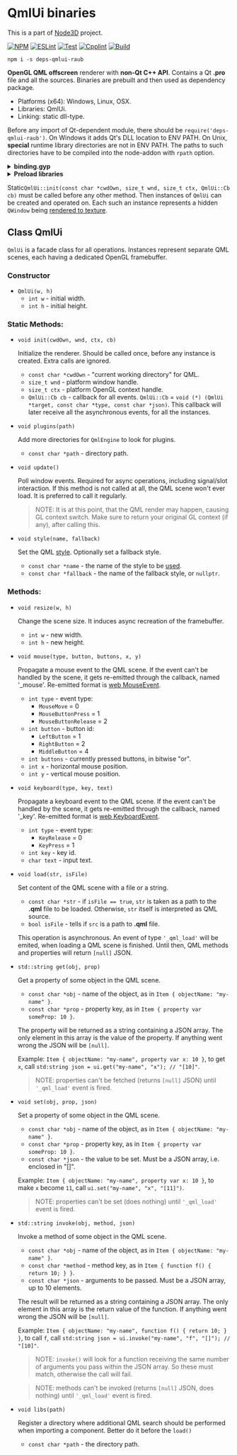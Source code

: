 # QmlUi binaries

This is a part of [Node3D](https://github.com/node-3d) project.

[![NPM](https://badge.fury.io/js/deps-qmlui-raub.svg)](https://badge.fury.io/js/deps-qmlui-raub)
[![ESLint](https://github.com/node-3d/deps-qmlui-raub/actions/workflows/eslint.yml/badge.svg)](https://github.com/node-3d/deps-qmlui-raub/actions/workflows/eslint.yml)
[![Test](https://github.com/node-3d/deps-qmlui-raub/actions/workflows/test.yml/badge.svg)](https://github.com/node-3d/deps-qmlui-raub/actions/workflows/test.yml)
[![Cpplint](https://github.com/node-3d/deps-qmlui-raub/actions/workflows/cpplint.yml/badge.svg)](https://github.com/node-3d/deps-qmlui-raub/actions/workflows/cpplint.yml)
[![Build](https://github.com/node-3d/deps-qmlui-raub/actions/workflows/build.yml/badge.svg)](https://github.com/node-3d/deps-qmlui-raub/actions/workflows/build.yml)

```console
npm i -s deps-qmlui-raub
```

**OpenGL QML offscreen** renderer with **non-Qt C++ API**.
Contains a Qt **.pro** file and all the sources.
Binaries are prebuilt and then used as dependency package.

* Platforms (x64): Windows, Linux, OSX.
* Libraries: QmlUi.
* Linking: static dll-type.


Before any import of Qt-dependent module, there should be `require('deps-qmlui-raub')`.
On Windows it adds Qt's DLL location to ENV PATH.
On Unix, **special** runtime library directories are not in ENV PATH. The paths
to such directories have to be compiled into the node-addon with `rpath` option.

<details>

<summary><b>binding.gyp</b></summary>

```javascript
  'variables': {
    'qt_core_bin': '<!(node -p "require(\'deps-qmlui-raub\').core.bin")',
    'qt_gui_bin': '<!(node -p "require(\'deps-qmlui-raub\').gui.bin")',
    'qt_qml_bin': '<!(node -p "require(\'deps-qmlui-raub\').qml.bin")',
    'qmlui_include': '<!(node -p "require(\'deps-qmlui-raub\').include")',
    'qmlui_bin': '<!(node -p "require(\'deps-qmlui-raub\').bin")',
  },
  ...
  'targets': [
    {
      'target_name': '...',
      
      'include_dirs': [
        '<(qmlui_include)',
      ],
      
      'library_dirs': [ '<(qmlui_bin)' ],
      'libraries'    : [ '-lqmlui' ],
      
      'conditions': [
        
        ['OS=="linux"', {
          'libraries': [
            '<(qmlui_bin)/libqmlui.so',
            "-Wl,-rpath,'$$ORIGIN'",
            "-Wl,-rpath,'$$ORIGIN/../node_modules/deps-qt-core-raub/<(bin)'",
            "-Wl,-rpath,'$$ORIGIN/../node_modules/deps-qt-gui-raub/<(bin)'",
            "-Wl,-rpath,'$$ORIGIN/../node_modules/deps-qt-qml-raub/<(bin)'",
            "-Wl,-rpath,'$$ORIGIN/../../deps-qt-core-raub/<(bin)'",
            "-Wl,-rpath,'$$ORIGIN/../../deps-qt-gui-raub/<(bin)'",
            "-Wl,-rpath,'$$ORIGIN/../../deps-qt-qml-raub/<(bin)'",
            '<(qt_core_bin)/libicui18n.so.56',
            '<(qt_core_bin)/libicuuc.so.56',
            '<(qt_core_bin)/libicudata.so.56',
            '<(qt_core_bin)/libicuio.so.56',
            '<(qt_core_bin)/libicule.so.56',
            '<(qt_core_bin)/libicutu.so.56',
            '<(qt_core_bin)/libQt5Core.so.5',
            '<(qt_core_bin)/libQt5Network.so.5',
            '<(qt_core_bin)/libQt5DBus.so.5',
            '<(qt_gui_bin)/libQt5Gui.so.5',
            '<(qt_gui_bin)/libQt5OpenGL.so.5',
            '<(qt_gui_bin)/libQt5Widgets.so.5',
            '<(qt_gui_bin)/libQt5XcbQpa.so.5',
            '<(qt_qml_bin)/libQt5Qml.so.5',
            '<(qt_qml_bin)/libQt5Quick.so.5',
            '<(qt_qml_bin)/libQt5QuickControls2.so.5',
            '<(qt_qml_bin)/libQt5QuickTemplates2.so.5',
            '<(qt_qml_bin)/libQt5QuickWidgets.so.5',
          ],
        }],
        
        ['OS=="mac"', {
          'libraries': [
            '<(qmlui_bin)/libqmlui.dylib',
            '-Wl,-rpath,@loader_path',
            '-Wl,-rpath,@loader_path/../node_modules/deps-qt-core-raub/<(bin)',
            '-Wl,-rpath,@loader_path/../node_modules/deps-qt-gui-raub/<(bin)',
            '-Wl,-rpath,@loader_path/../node_modules/deps-qt-qml-raub/<(bin)',
            '-Wl,-rpath,@loader_path/../../deps-qt-core-raub/<(bin)',
            '-Wl,-rpath,@loader_path/../../deps-qt-gui-raub/<(bin)',
            '-Wl,-rpath,@loader_path/../../deps-qt-qml-raub/<(bin)',
          ],
        }],
        
        ['OS=="win"', {
          'libraries'     : [ '-lqmlui' ],
        }],
        
      ],
    },
```

</details>

<details>

<summary><b>Preload libraries</b></summary>

```cpp
#ifdef __linux__
	#include <dlfcn.h>
#endif

	// ... inside some kind of init() function
	#ifdef __linux__
	dlopen("libicui18n.so.56", RTLD_LAZY);
	dlopen("libicuuc.so.56", RTLD_LAZY);
	dlopen("libicudata.so.56", RTLD_LAZY);
	dlopen("libicuio.so.56", RTLD_LAZY);
	dlopen("libicule.so.56", RTLD_LAZY);
	dlopen("libicutu.so.56", RTLD_LAZY);
	dlopen("libQt5Core.so.5", RTLD_LAZY);
	dlopen("libQt5Network.so.5", RTLD_LAZY);
	dlopen("libQt5DBus.so.5", RTLD_LAZY);
	dlopen("libQt5Gui.so.5", RTLD_LAZY);
	dlopen("libQt5OpenGL.so.5", RTLD_LAZY);
	dlopen("libQt5Widgets.so.5", RTLD_LAZY);
	dlopen("libQt5XcbQpa.so.5", RTLD_LAZY);
	dlopen("libQt5Qml.so.5", RTLD_LAZY);
	dlopen("libQt5Quick.so.5", RTLD_LAZY);
	dlopen("libQt5QuickControls2.so.5", RTLD_LAZY);
	dlopen("libQt5QuickTemplates2.so.5", RTLD_LAZY);
	dlopen("libQt5QuickWidgets.so.5", RTLD_LAZY);
	#endif
```

</details>

Static`QmlUi::init(const char *cwdOwn, size_t wnd, size_t ctx, QmlUi::Cb cb)`
must be called before any other method.
Then instances of `QmlUi` can be created and operated on. Each such
an instance represents a hidden `QWindow` being
[rendered to texture](http://www.opengl-tutorial.org/intermediate-tutorials/tutorial-14-render-to-texture/).


## Class QmlUi

`QmlUi` is a facade class for all operations. Instances represent separate QML scenes,
each having a dedicated OpenGL framebuffer.

### Constructor

* `QmlUi(w, h)`
	* `int w` - initial width.
	* `int h` - initial height.


### Static Methods:

* `void init(cwdOwn, wnd, ctx, cb)`
	
	Initialize the renderer. Should be called once, before any instance is created.
	Extra calls are ignored.
	* `const char *cwdOwn` - "current working directory" for QML.
	* `size_t wnd` - platform window handle.
	* `size_t ctx` - platform OpenGL context handle.
	* `QmlUi::Cb cb` - callback for all events.
	`QmlUi::Cb` = `void (*) (QmlUi *target, const char *type, const char *json)`.
	This callback will later receive all the asynchronous events, for all the instances.


* `void plugins(path)`
	
	Add more directories for `QmlEngine` to look for plugins.
	* `const char *path` - directory path.


* `void update()`
	
	Poll window events. Required for async operations, including signal/slot interaction.
	If this method is not called at all, the QML scene won't ever load. It is preferred
	to call it regularly.
	> NOTE: It is at this point, that the QML render may happen, causing GL context
	switch. Make sure to return your original GL context (if any), after calling this.


* `void style(name, fallback)`
	
	Set the QML [style](https://doc.qt.io/qt-5/qquickstyle.html#setStyle).
	Optionally set a fallback style.
	* `const char *name` - the name of the style to be [used](https://doc.qt.io/qt-5/qtquickcontrols2-styles.html#using-styles-in-qt-quick-controls).
	* `const char *fallback` - the name of the fallback style, or `nullptr`.


### Methods:

* `void resize(w, h)`
	
	Change the scene size. It induces async recreation of the framebuffer.
	* `int w` - new width.
	* `int h` - new height.


* `void mouse(type, button, buttons, x, y)`
	
	Propagate a mouse event to the QML scene. If the event can't be handled
	by the scene, it gets re-emitted through the callback, named '\_mouse'.
	Re-emitted format is
	[web MouseEvent](https://developer.mozilla.org/en-US/docs/Web/API/MouseEvent).
	* `int type` - event type:
		* `MouseMove` = 0
		* `MouseButtonPress` = 1
		* `MouseButtonRelease` = 2
	* `int button` - button id:
		* `LeftButton` = 1
		* `RightButton` = 2
		* `MiddleButton` = 4
	* `int buttons` - currently pressed buttons, in bitwise "or".
	* `int x` - horizontal mouse position.
	* `int y` - vertical mouse position.


* `void keyboard(type, key, text)`
	
	Propagate a keyboard event to the QML scene. If the event can't be handled
	by the scene, it gets re-emitted through the callback, named '\_key'.
	Re-emitted format is
	[web KeyboardEvent](https://developer.mozilla.org/en-US/docs/Web/API/KeyboardEvent).
	* `int type` - event type:
		* `KeyRelease` = 0
		* `KeyPress` = 1
	* `int key` - key id.
	* `char text` - input text.


* `void load(str, isFile)`
	
	Set content of the QML scene with a file or a string.
	* `const char *str` - if `isFile == true`, `str` is taken as a path to the
	**.qml** file to be loaded. Otherwise, `str` itself is interpreted as QML
	source.
	* `bool isFile` - tells if `src` is a path to **.qml** file.
	
	This operation is asynchronous. An event of type `'_qml_load'` will be emited, when
	loading a QML scene is finished. Until then, QML methods and properties will
	return `[null]` JSON.


* `std::string get(obj, prop)`
	
	Get a property of some object in the QML scene.
	* `const char *obj` - name of the object, as in `Item { objectName: "my-name" }`.
	* `const char *prop` - property key, as in `Item { property var someProp: 10 }`.
	
	The property will be returned as a string containing a JSON array. The only
	element in this array is the value of the property. If anything went wrong
	the JSON will be `[null]`.
	
	Example: `Item { objectName: "my-name", property var x: 10 }`, to get `x`,
	call `std:string json = ui.get("my-name", "x"); // "[10]"`.
	
	> NOTE: properties can't be fetched (returns `[null]` JSON)
	until `'_qml_load'` event is fired.


* `void set(obj, prop, json)`
	
	Set a property of some object in the QML scene.
	* `const char *obj` - name of the object, as in `Item { objectName: "my-name" }`.
	* `const char *prop` - property key, as in `Item { property var someProp: 10 }`.
	* `const char *json` - the value to be set. Must be a JSON array, i.e. enclosed in "[]".
	
	Example: `Item { objectName: "my-name", property var x: 10 }`, to make `x`
	become `11`, call `ui.set("my-name", "x", "[11]")`.
	
	> NOTE: properties can't be set (does nothing) until `'_qml_load'` event is fired.


* `std::string invoke(obj, method, json)`
	
	Invoke a method of some object in the QML scene.
	* `const char *obj` - name of the object, as in `Item { objectName: "my-name" }`.
	* `const char *method` - method key, as in `Item { function f() { return 10; } }`.
	* `const char *json` - arguments to be passed. Must be a JSON array, up to 10 elements.
	
	The result will be returned as a string containing a JSON array. The only
	element in this array is the return value of the function. If anything went wrong
	the JSON will be `[null]`.
	
	Example: `Item { objectName: "my-name", function f() { return 10; } }`, to call `f`,
	call `std:string json = ui.invoke("my-name", "f", "[]"); // "[10]"`.
	
	> NOTE: `invoke()` will look for a function receiving the same number of arguments
	you pass within the JSON array. So these must match, otherwise the call will fail.
	
	> NOTE: methods can't be invoked (returns `[null]` JSON, does nothing)
	until `'_qml_load'` event is fired.


* `void libs(path)`
	
	Register a directory where additional QML search should be performed when
	importing a component. Better do it before the `load()`
	* `const char *path` - the directory path.
